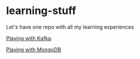 # learning-stuff
Let's have one repo with all my learning experiences

[Playing with Kafka](playing-with-Kafka.md).

[Playing with MongoDB](playing-with-MongoDB.md)
